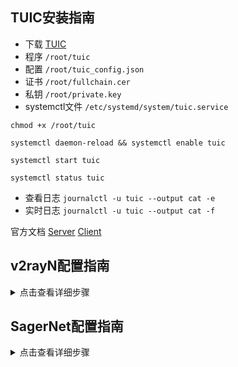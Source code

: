 ## TUIC安装指南

- 下载 [TUIC](https://github.com/EAimTY/tuic/releases)
- 程序 `/root/tuic`
- 配置 `/root/tuic_config.json`
- 证书 `/root/fullchain.cer`
- 私钥 `/root/private.key`
- systemctl文件 `/etc/systemd/system/tuic.service`


```
chmod +x /root/tuic
```

```
systemctl daemon-reload && systemctl enable tuic
```

```
systemctl start tuic
```

```
systemctl status tuic
```

- 查看日志 `journalctl -u tuic --output cat -e`
- 实时日志 `journalctl -u tuic --output cat -f`

官方文档 [Server](https://github.com/EAimTY/tuic/blob/dev/README.md#server) [Client](https://github.com/EAimTY/tuic/blob/dev/README.md#client)

## v2rayN配置指南

<details><summary>点击查看详细步骤</summary> 

![1](https://user-images.githubusercontent.com/88967758/192556695-3b62d99a-8dee-46b8-b39a-0f13888e14fc.jpg)

![2](https://user-images.githubusercontent.com/88967758/192556731-b13c11cd-2bda-4f38-90c5-ecac77c27eb9.jpg)

![3](https://user-images.githubusercontent.com/88967758/192125638-3d015582-6fdb-48f7-93fa-05626993a7ea.jpg)

</details>

## SagerNet配置指南

<details><summary>点击查看详细步骤</summary> 

![sagernet](https://user-images.githubusercontent.com/88967758/192247392-a4e6756c-c829-4ba6-a96f-ca39e9b163f9.jpg)

</details>
